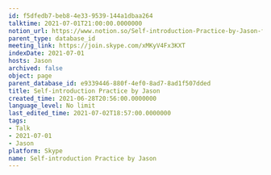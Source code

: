 ```yaml
---
id: f5dfedb7-beb8-4e33-9539-144a1dbaa264
talktime: 2021-07-01T21:00:00.0000000
notion_url: https://www.notion.so/Self-introduction-Practice-by-Jason-f5dfedb7beb84e339539144a1dbaa264
parent_type: database_id
meeting_link: https://join.skype.com/xMKyV4Fx3KXT
indexDate: 2021-07-01
hosts: Jason
archived: false
object: page
parent_database_id: e9339446-880f-4ef0-8ad7-8ad1f507dded
title: Self-introduction Practice by Jason
created_time: 2021-06-28T20:56:00.0000000
language_level: No limit
last_edited_time: 2021-07-02T18:57:00.0000000
tags:
- Talk
- 2021-07-01
- Jason
platform: Skype
name: Self-introduction Practice by Jason
---
```







